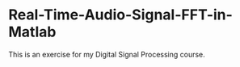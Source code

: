 # Real-Time-Audio-Signal-FFT-in-Matlab
This is an exercise for my Digital Signal Processing course.
